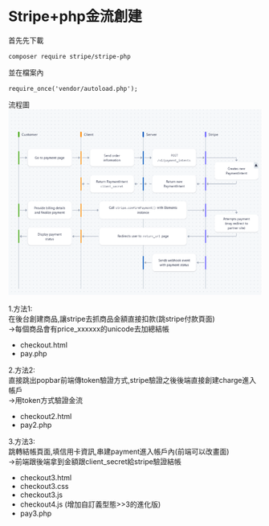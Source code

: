 # Stripe+php金流創建

首先先下載
```
composer require stripe/stripe-php
```
並在檔案內

```
require_once('vendor/autoload.php');
```
流程圖  
![image](https://github.com/branda-color/stripe-php/blob/master/stripe.PNG)

1.方法1:  
在後台創建商品,讓stripe去抓商品金額直接扣款(跳stripe付款頁面)  
->每個商品會有price_xxxxxx的unicode去加總結帳
* checkout.html  
* pay.php

2.方法2:  
直接跳出popbar前端傳token驗證方式,stripe驗證之後後端直接創建charge進入帳戶  
->用token方式驗證金流
* checkout2.html
* pay2.php

3.方法3:  
跳轉結帳頁面,填信用卡資訊,串建payment進入帳戶內(前端可以改畫面)  
->前端跟後端拿到金額跟client_secret給stripe驗證結帳  
* checkout3.html
* checkout3.css
* checkout3.js
* checkout4.js (增加自訂義型態>>3的進化版)
* pay3.php
